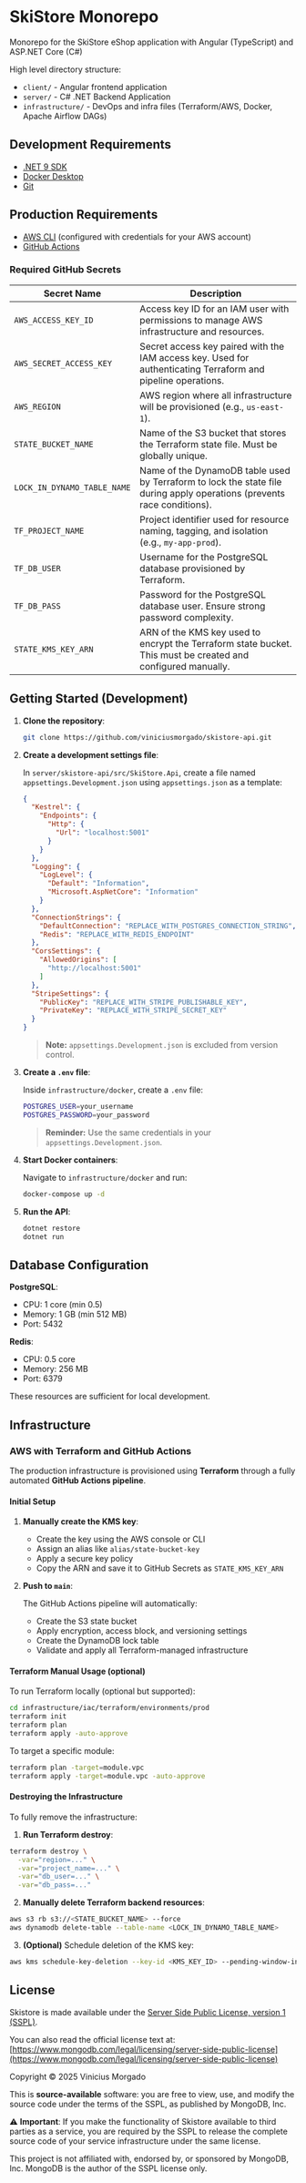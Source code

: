 # SkiStore Monorepo

Monorepo for the SkiStore eShop application with Angular (TypeScript) and ASP.NET Core (C#)

High level directory structure:

* `client/` - Angular frontend application
* `server/` - C# .NET Backend Application
* `infrastructure/` - DevOps and infra files (Terraform/AWS, Docker, Apache Airflow DAGs)

## Development Requirements

* [.NET 9 SDK](https://dotnet.microsoft.com/en-us/download)
* [Docker Desktop](https://www.docker.com/products/docker-desktop/)
* [Git](https://git-scm.com/)

## Production Requirements

* [AWS CLI](https://aws.amazon.com/cli/) (configured with credentials for your AWS account)
* [GitHub Actions](https://github.com/features/actions)

### Required GitHub Secrets

| Secret Name                 | Description                                                                                                             |
| --------------------------- | ----------------------------------------------------------------------------------------------------------------------- |
| `AWS_ACCESS_KEY_ID`         | Access key ID for an IAM user with permissions to manage AWS infrastructure and resources.                              |
| `AWS_SECRET_ACCESS_KEY`     | Secret access key paired with the IAM access key. Used for authenticating Terraform and pipeline operations.            |
| `AWS_REGION`                | AWS region where all infrastructure will be provisioned (e.g., `us-east-1`).                                            |
| `STATE_BUCKET_NAME`         | Name of the S3 bucket that stores the Terraform state file. Must be globally unique.                                    |
| `LOCK_IN_DYNAMO_TABLE_NAME` | Name of the DynamoDB table used by Terraform to lock the state file during apply operations (prevents race conditions). |
| `TF_PROJECT_NAME`           | Project identifier used for resource naming, tagging, and isolation (e.g., `my-app-prod`).                              |
| `TF_DB_USER`                | Username for the PostgreSQL database provisioned by Terraform.                                                          |
| `TF_DB_PASS`                | Password for the PostgreSQL database user. Ensure strong password complexity.                                           |
| `STATE_KMS_KEY_ARN`         | ARN of the KMS key used to encrypt the Terraform state bucket. This must be created and configured manually.            |

## Getting Started (Development)

1. **Clone the repository**:

   ```bash
   git clone https://github.com/viniciusmorgado/skistore-api.git
   ```

2. **Create a development settings file**:

   In `server/skistore-api/src/SkiStore.Api`, create a file named `appsettings.Development.json` using `appsettings.json` as a template:

   ```json
   {
     "Kestrel": {
       "Endpoints": {
         "Http": {
           "Url": "localhost:5001"
         }
       }
     },
     "Logging": {
       "LogLevel": {
         "Default": "Information",
         "Microsoft.AspNetCore": "Information"
       }
     },
     "ConnectionStrings": {
       "DefaultConnection": "REPLACE_WITH_POSTGRES_CONNECTION_STRING",
       "Redis": "REPLACE_WITH_REDIS_ENDPOINT"
     },
     "CorsSettings": {
       "AllowedOrigins": [
         "http://localhost:5001"
       ]
     },
     "StripeSettings": {
       "PublicKey": "REPLACE_WITH_STRIPE_PUBLISHABLE_KEY",
       "PrivateKey": "REPLACE_WITH_STRIPE_SECRET_KEY"
     }
   }
   ```

   > **Note:** `appsettings.Development.json` is excluded from version control.

3. **Create a `.env` file**:

   Inside `infrastructure/docker`, create a `.env` file:

   ```bash
   POSTGRES_USER=your_username
   POSTGRES_PASSWORD=your_password
   ```

   > **Reminder:** Use the same credentials in your `appsettings.Development.json`.

4. **Start Docker containers**:

   Navigate to `infrastructure/docker` and run:

   ```bash
   docker-compose up -d
   ```

5. **Run the API**:

   ```bash
   dotnet restore
   dotnet run
   ```

## Database Configuration

**PostgreSQL**:

* CPU: 1 core (min 0.5)
* Memory: 1 GB (min 512 MB)
* Port: 5432

**Redis**:

* CPU: 0.5 core
* Memory: 256 MB
* Port: 6379

These resources are sufficient for local development.

## Infrastructure

### AWS with Terraform and GitHub Actions

The production infrastructure is provisioned using **Terraform** through a fully automated **GitHub Actions pipeline**.

#### Initial Setup

1. **Manually create the KMS key**:

   * Create the key using the AWS console or CLI
   * Assign an alias like `alias/state-bucket-key`
   * Apply a secure key policy
   * Copy the ARN and save it to GitHub Secrets as `STATE_KMS_KEY_ARN`

2. **Push to `main`**:

   The GitHub Actions pipeline will automatically:

   * Create the S3 state bucket
   * Apply encryption, access block, and versioning settings
   * Create the DynamoDB lock table
   * Validate and apply all Terraform-managed infrastructure

#### Terraform Manual Usage (optional)

To run Terraform locally (optional but supported):

```bash
cd infrastructure/iac/terraform/environments/prod
terraform init
terraform plan
terraform apply -auto-approve
```

To target a specific module:

```bash
terraform plan -target=module.vpc
terraform apply -target=module.vpc -auto-approve
```

#### Destroying the Infrastructure

To fully remove the infrastructure:

1. **Run Terraform destroy**:

```bash
terraform destroy \
  -var="region=..." \
  -var="project_name=..." \
  -var="db_user=..." \
  -var="db_pass=..."
```

2. **Manually delete Terraform backend resources**:

```bash
aws s3 rb s3://<STATE_BUCKET_NAME> --force
aws dynamodb delete-table --table-name <LOCK_IN_DYNAMO_TABLE_NAME>
```

3. **(Optional)** Schedule deletion of the KMS key:

```bash
aws kms schedule-key-deletion --key-id <KMS_KEY_ID> --pending-window-in-days 7
```

## License

Skistore is made available under the [Server Side Public License, version 1 (SSPL)](./LICENSE).

You can also read the official license text at:
[https://www.mongodb.com/legal/licensing/server-side-public-license](https://www.mongodb.com/legal/licensing/server-side-public-license)

Copyright © 2025 Vinicius Morgado

This is **source-available** software: you are free to view, use, and modify the source code under the terms of the SSPL, as published by MongoDB, Inc.

⚠️ **Important**: If you make the functionality of Skistore available to third parties as a service, you are required by the SSPL to release the complete source code of your service infrastructure under the same license.

This project is not affiliated with, endorsed by, or sponsored by MongoDB, Inc. MongoDB is the author of the SSPL license only.
